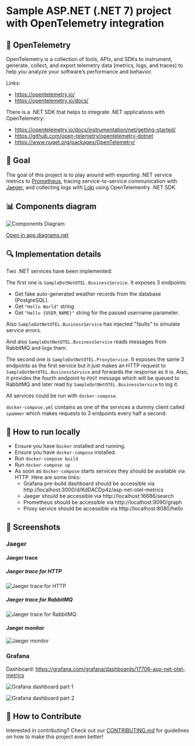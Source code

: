 # Sample ASP.NET (.NET 7) project with OpenTelemetry integration

## 📡 OpenTelemetry

OpenTelemetry is a collection of tools, APIs, and SDKs to instrument, generate, collect, and export telemetry data (metrics, logs, and traces) to help you analyze your software’s performance and behavior.

Links:
* https://opentelemetry.io/
* https://opentelemetry.io/docs/

There is a .NET SDK that helps to integrate .NET applications with OpenTelemetry:
* https://opentelemetry.io/docs/instrumentation/net/getting-started/
* https://github.com/open-telemetry/opentelemetry-dotnet
* https://www.nuget.org/packages/OpenTelemetry/

## 🎯 Goal

The goal of this project is to play around with exporting .NET service metrics to [Prometheus](https://prometheus.io/), tracing service-to-service communication with [Jaeger](https://www.jaegertracing.io/), and collecting logs with [Loki](https://grafana.com/oss/loki/) using OpenTelementry .NET SDK.

## 📊 Components diagram

![Components Diagram](Images/Diagram.png)

[Open in app.diagrams.net](https://viewer.diagrams.net/?url=https://raw.githubusercontent.com/nazarii-piontko/sample-dotnet-otel/main/Diagram.xml)

## 🔍 Implementation details

Two .NET services have been implemented:

The first one is `SampleDotNetOTEL.BusinessService`. It exposes 3 endpoints:
* Get fake auto-generated weather records from the database (PostgreSQL).
* Get `"Hello World"` string
* Get `"Hello {USER_NAME}"` string for the passed username parameter. 

Also `SampleDotNetOTEL.BusinessService` has injected "faults" to simulate service errors.

And also `SampleDotNetOTEL.BusinessService` reads messages from RabbitMQ and logs them.

The second one is `SampleDotNetOTEL.ProxyService`. It exposes the same 3 endpoints as the first service but it just makes an HTTP request to `SampleDotNetOTEL.BusinessService` and forwards the response as it is.
Also, it provides the fourth endpoint to `POST` message which will be queued to RabbitMQ and later read by `SampleDotNetOTEL.BusinessService` to log it.

All services could be run with `docker-compose`.

`docker-compose.yml` contains as one of the services a dummy client called `spammer` which makes requests to 3 endpoints every half a second.

## 🚀 How to run locally

* Ensure you have `Docker` installed and running.
* Ensure you have `docker-compose` installed.
* Run `docker-compose build`
* Run `docker-compose up`
* As soon as `docker-compose` starts services they should be available via HTTP. Here are some links:
  * Grafana pre-build dashboard should be accessible via http://localhost:3000/d/KdDACDp4z/asp-net-otel-metrics
  * Jaeger should be accessible via http://localhost:16686/search
  * Prometheus should be accessible via http://localhost:9090/graph
  * Proxy service should be accessible via http://localhost:8080/hello

## 📸 Screenshots

### Jaeger

#### Jaeger trace

##### Jaeger trace for HTTP
![Jaeger trace for HTTP](Images/JaegerTraceHTTP.png)

##### Jaeger trace for RabbitMQ
![Jaeger trace for RabbitMQ](Images/JaegerTraceRabbitMQ.png)

#### Jaeger monitor

![Jaeger monitor](Images/JaegerMonitor.png)

### Grafana

Dashboard: https://grafana.com/grafana/dashboards/17706-asp-net-otel-metrics

![Grafana dashboard part 1](Images/GrafanaOTELMetrics1.png)

![Grafana dashboard part 2](Images/GrafanaOTELMetrics2.png)

## 🤝 How to Contribute

Interested in contributing? Check out our [CONTRIBUTING.md](./CONTRIBUTING.md) for guidelines on how to make this project even better!

